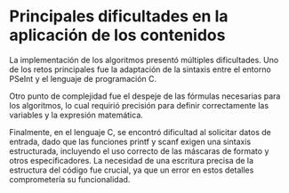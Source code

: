 # Principales dificultades en la aplicación de los contenidos
La implementación de los algoritmos presentó múltiples dificultades. Uno de los retos principales fue
la adaptación de la sintaxis entre el entorno PSeInt y el lenguaje de programación C.


Otro punto de complejidad fue el despeje de las fórmulas necesarias para los algoritmos, lo cual requirió
precisión para definir correctamente las variables y la expresión matemática.


Finalmente, en el lenguaje C, se encontró dificultad al solicitar datos de entrada, dado que las funciones
printf y scanf exigen una sintaxis estructurada, incluyendo el uso correcto de las máscaras de formato y 
otros especificadores. La necesidad de una escritura precisa de la estructura del código fue crucial, 
ya que un error en estos detalles comprometería su funcionalidad.
